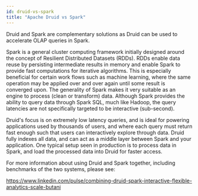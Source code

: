 ```yaml
---
id: druid-vs-spark
title: "Apache Druid vs Spark"
---
```


<!--
  ~ Licensed to the Apache Software Foundation (ASF) under one
  ~ or more contributor license agreements.  See the NOTICE file
  ~ distributed with this work for additional information
  ~ regarding copyright ownership.  The ASF licenses this file
  ~ to you under the Apache License, Version 2.0 (the
  ~ "License"); you may not use this file except in compliance
  ~ with the License.  You may obtain a copy of the License at
  ~
  ~   http://www.apache.org/licenses/LICENSE-2.0
  ~
  ~ Unless required by applicable law or agreed to in writing,
  ~ software distributed under the License is distributed on an
  ~ "AS IS" BASIS, WITHOUT WARRANTIES OR CONDITIONS OF ANY
  ~ KIND, either express or implied.  See the License for the
  ~ specific language governing permissions and limitations
  ~ under the License.
  -->


Druid and Spark are complementary solutions as Druid can be used to accelerate OLAP queries in Spark.

Spark is a general cluster computing framework initially designed around the concept of Resilient Distributed Datasets (RDDs).
RDDs enable data reuse by persisting intermediate results
in memory and enable Spark to provide fast computations for iterative algorithms.
This is especially beneficial for certain work flows such as machine
learning, where the same operation may be applied over and over
again until some result is converged upon. The generality of Spark makes it very suitable as an engine to process (clean or transform) data.
Although Spark provides the ability to query data through Spark SQL, much like Hadoop, the query latencies are not specifically targeted to be interactive (sub-second).

Druid's focus is on extremely low latency queries, and is ideal for powering applications used by thousands of users, and where each query must
return fast enough such that users can interactively explore through data. Druid fully indexes all data, and can act as a middle layer between Spark and your application.
One typical setup seen in production is to process data in Spark, and load the processed data into Druid for faster access.

For more information about using Druid and Spark together, including benchmarks of the two systems, please see:

https://www.linkedin.com/pulse/combining-druid-spark-interactive-flexible-analytics-scale-butani
